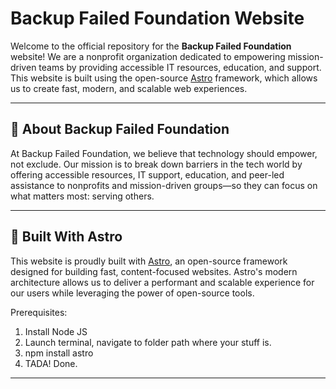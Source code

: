 # Backup Failed Foundation Website

Welcome to the official repository for the **Backup Failed Foundation** website! We are a nonprofit organization dedicated to empowering mission-driven teams by providing accessible IT resources, education, and support. This website is built using the open-source [Astro](https://astro.build/) framework, which allows us to create fast, modern, and scalable web experiences.

---

## 🌟 About Backup Failed Foundation

At Backup Failed Foundation, we believe that technology should empower, not exclude. Our mission is to break down barriers in the tech world by offering accessible resources, IT support, education, and peer-led assistance to nonprofits and mission-driven groups—so they can focus on what matters most: serving others.

---

## 🚀 Built With Astro

This website is proudly built with [Astro](https://astro.build/), an open-source framework designed for building fast, content-focused websites. Astro's modern architecture allows us to deliver a performant and scalable experience for our users while leveraging the power of open-source tools.

Prerequisites:

1. Install Node JS
2. Launch terminal, navigate to folder path where your stuff is. 
3. npm install astro 
4. TADA! Done.
---


